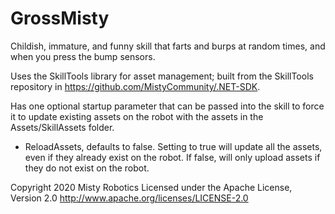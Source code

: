 # GrossMisty

Childish, immature, and funny skill that farts and burps at random times, and when you press the bump sensors.

Uses the SkillTools library for asset management; built from the SkillTools repository in https://github.com/MistyCommunity/.NET-SDK.

Has one optional startup parameter that can be passed into the skill to force it to update existing assets on the robot with the assets in the Assets/SkillAssets folder.

- ReloadAssets, defaults to false. Setting to true will update all the assets, even if they already exist on the robot.  If false, will only upload assets if they do not exist on the robot.


Copyright 2020 Misty Robotics
Licensed under the Apache License, Version 2.0
http://www.apache.org/licenses/LICENSE-2.0